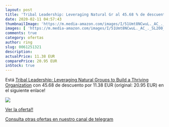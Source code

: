 ```yaml
---
layout: post
title: 'Tribal Leadership: Leveraging Natural Gr al 45.68 % de descuento'
date: 2020-02-11 04:57:43
thumbnailImage: 'https://m.media-amazon.com/images/I/51Umt8NCwuL._AC_._SL200_.jpg'
images: [ 'https://m.media-amazon.com/images/I/51Umt8NCwuL._AC_._SL200_.jpg' ]
comments: true
category: ofertas
author: ring
slug: 0061251321
description:
actualPrice: 11.38 EUR
comparePrice: 20.95 EUR
inStock: true
---
```


Está [Tribal Leadership: Leveraging Natural Groups to Build a Thriving Organization](https://www.amazon.com/dp/0061251321/?tag=redken08-20) con 45.68 de descuento por 11.38 EUR (original: 20.95 EUR) en el siguiente enlace!

[![](https://m.media-amazon.com/images/I/51Umt8NCwuL._AC_._SL200_.jpg)](https://www.amazon.com/dp/0061251321/?tag=redken08-20)

[Ver la oferta!!](https://www.amazon.com/dp/0061251321/?tag=redken08-20)

[Consulta otras ofertas en nuestro canal de telegram](https://t.me/s/ofertas25)
